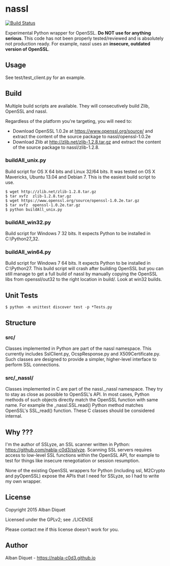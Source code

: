 nassl
=====


[![Build Status](https://travis-ci.org/nabla-c0d3/nassl.svg?branch=master)](https://travis-ci.org/nabla-c0d3/nassl)

Experimental Python wrapper for OpenSSL. **Do NOT use for anything serious**.
This code has not been properly tested/reviewed and is absolutely not
production ready. For example, nassl uses an **insecure, outdated version 
of OpenSSL**.


Usage
-----

See test/test_client.py for an example.


Build
-----

Multiple build scripts are available. They will consecutively build Zlib,
OpenSSL and nassl.

Regardless of the platform you're targeting, you will need to:
* Download OpenSSL 1.0.2e at
https://www.openssl.org/source/ and extract the content of
the source package to nassl/openssl-1.0.2e
* Download Zlib at http://zlib.net/zlib-1.2.8.tar.gz and extract the content
of the source package to nassl/zlib-1.2.8.


### buildAll_unix.py

Build script for OS X 64 bits and Linux 32/64 bits. It was tested on OS X
Mavericks, Ubuntu 13.04 and Debian 7. This is the easiest build script to use.

    $ wget http://zlib.net/zlib-1.2.8.tar.gz
    $ tar xvfz  zlib-1.2.8.tar.gz
    $ wget https://www.openssl.org/source/openssl-1.0.2e.tar.gz
    $ tar xvfz  openssl-1.0.2e.tar.gz
    $ python buildAll_unix.py


### buildAll_win32.py

Build script for Windows 7 32 bits. It expects Python to be installed in
C:\Python27_32.


### buildAll_win64.py

Build script for Windows 7 64 bits. It expects Python to be installed in
C:\Python27. This build script will crash after building OpenSSL but you can
still manage to get a full build of nassl by manually copying the OpenSSL libs
from openssl/out32 to the right location in build/. Look at win32 builds.


Unit Tests
----------

    $ python -m unittest discover test -p *Tests.py


Structure
---------

### src/

Classes implemented in Python are part of the nassl namespace. This currently
includes SslClient.py, OcspResponse.py and X509Certificate.py. Such classes
are designed to provide a simpler, higher-level interface to perform SSL
connections.


### src/_nassl/

Classes implemented in C are part of the nassl.\_nassl namespace. They try to
stay as close as possible to OpenSSL's API. In most cases, Python methods of
such objects directly match the OpenSSL function with same name. For example
the \_nassl.SSL.read() Python method matches OpenSSL's SSL\_read() function.
These C classes should be considered internal.


Why ???
-------

I'm the author of SSLyze, an SSL scanner written in Python:
https://github.com/nabla-c0d3/sslyze. Scanning SSL servers requires access
to low-level SSL functions within the OpenSSL API, for example to test for
things like insecure renegotiation or session resumption.

None of the existing OpenSSL wrappers for Python (including ssl, M2Crypto and
pyOpenSSL) expose the APIs that I need for SSLyze, so I had to write my own
wrapper.


License
-------

Copyright 2015 Alban Diquet

Licensed under the GPLv2; see ./LICENSE

Please contact me if this license doesn't work for you.


Author
------

Alban Diquet - https://nabla-c0d3.github.io
